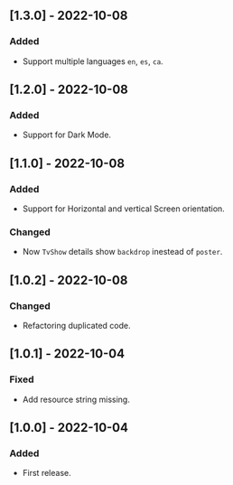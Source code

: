 ## [1.3.0] - 2022-10-08
### Added
- Support multiple languages `en`, `es`, `ca`.

## [1.2.0] - 2022-10-08
### Added
- Support for Dark Mode.

## [1.1.0] - 2022-10-08
### Added
- Support for Horizontal and vertical Screen orientation.
### Changed
- Now `TvShow` details show `backdrop` inestead of `poster`.

## [1.0.2] - 2022-10-08
### Changed
- Refactoring duplicated code.

## [1.0.1] - 2022-10-04
### Fixed
- Add resource string missing.

## [1.0.0] - 2022-10-04
### Added
 - First release.